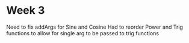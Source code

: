 Week 3
======
Need to fix addArgs for Sine and Cosine
Had to reorder Power and Trig functions to allow for single arg to be passed to trig functions